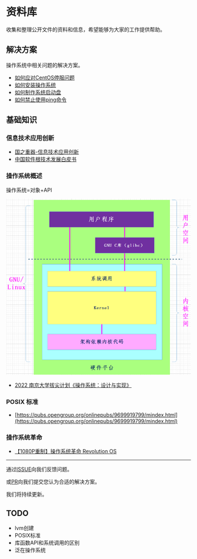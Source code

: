 # 资料库

收集和整理公开文件的资料和信息，希望能够为大家的工作提供帮助。

## 解决方案

操作系统中相关问题的解决方案。

- [如何应对CentOS停服问题](解决方案/CentOS停服问题/README.md)
- [如何安装操作系统](解决方案/如何安装操作系统/README.md)
- [如何制作系统启动盘](解决方案/如何制作系统启动盘/README.md)
- [如何禁止使用ping命令](解决方案/如何禁止使用ping命令/README.md)

## 基础知识

### 信息技术应用创新

- [国之重器-信息技术应用创新](https://www.bilibili.com/video/BV1Wi4y1C7jh?share_source=copy_web)
- [中国软件根技术发展白皮书](https://kdocs.cn/l/cfji8c2tjvF1)

### 操作系统概述

操作系统=对象+API

![库函数API和系统调用的区别](res\库函数API和系统调用的区别.png)

- [2022 南京大学拔尖计划《操作系统：设计与实现》](https://www.bilibili.com/video/BV1Cm4y1d7Ur?share_source=copy_web)

### POSIX 标准

- [https://pubs.opengroup.org/onlinepubs/9699919799/mindex.html](https://pubs.opengroup.org/onlinepubs/9699919799/mindex.html)

### 操作系统革命

- [【1080P重制】操作系统革命 Revolution OS](https://www.bilibili.com/video/BV1iC4y187nT?share_source=copy_web)

---

通过[ISSUE](https://gitee.com/kylinos_fj/doc/issues)向我们反馈问题。

或[PR](https://gitee.com/kylinos_fj/doc/pulls)向我们提交您认为合适的解决方案。

我们将持续更新。

## TODO

- lvm创建
- POSIX标准
- 库函数API和系统调用的区别
- 泛在操作系统
